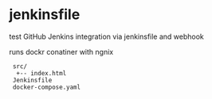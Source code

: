 # jenkinsfile
 test GitHub Jenkins integration
 via jenkinsfile and webhook

 runs dockr conatiner with ngnix

```
 src/
  +-- index.html
 Jenkinsfile
 docker-compose.yaml
```
